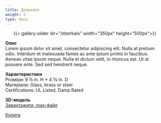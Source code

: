 ```yaml
---
title: Дзеркало
weight: 3
type: docs
---
```

<center>
{{< gallery-slider dir="/dzerkalo" width="350px" height="500px">}}</center>

**Опис**\
Lorem ipsum dolor sit amet, consectetur adipiscing elit. Nulla at pretium odio. Interdum et malesuada fames ac ante ipsum primis in faucibus. Aenean vitae ipsum neque. Nulla et dictum velit, in rhoncus est. Ut at posuere ante. Sed sed hendrerit neque.

**Характеристики**\
Розміри: 9 ⅞ in. H × 4 ⅝ in. D\
Матеріали: Glass, brass or steel\
Certifications: UL Listed, Damp Rated

**3D-модель**\
[Завантажити .max-файл](dzerkalo.max)

<a href=/ class="not-prose font-medium cursor-pointer px-6 py-3 rounded-full text-center text-white inline-block bg-primary-600 hover:bg-primary-700 focus:outline-none focus:ring-4 focus:ring-primary-300 dark:bg-primary-600 dark:hover:bg-primary-700 dark:focus:ring-primary-800 transition-all ease-in duration-200">Купити</a>


